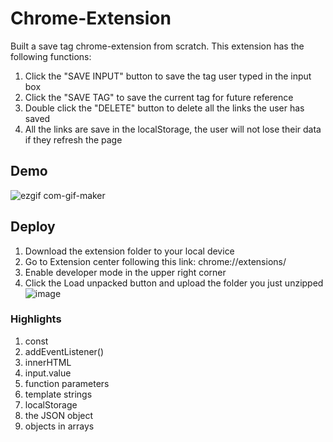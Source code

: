 # Chrome-Extension
Built a save tag chrome-extension from scratch. This extension has the following functions:
1. Click the "SAVE INPUT" button to save the tag user typed in the input box
2. Click the "SAVE TAG" to save the current tag for future reference
3. Double click the "DELETE" button to delete all the links the user has saved
4. All the links are save in the localStorage, the user will not lose their data if they refresh the page

## Demo
![ezgif com-gif-maker](https://user-images.githubusercontent.com/61951792/160252713-deb1f295-ed9b-48a8-9d76-8aa74ad27e5c.gif)


## Deploy
1. Download the extension folder to your local device
2. Go to Extension center following this link: chrome://extensions/
3. Enable developer mode in the upper right corner
4. Click the Load unpacked button and upload the folder you just unzipped
![image](https://user-images.githubusercontent.com/61951792/160252546-5f31d678-bf18-4bd6-94be-0a765e095779.png)


### Highlights
1. const
2. addEventListener()
3. innerHTML
4. input.value
5. function parameters
6. template strings
7. localStorage
8. the JSON object
9. objects in arrays

